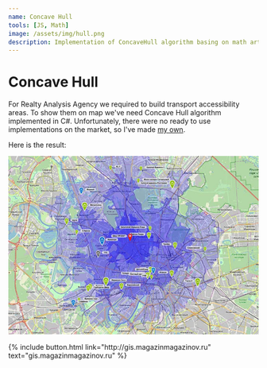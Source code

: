 ```yaml
---
name: Concave Hull
tools: [JS, Math]
image: /assets/img/hull.png
description: Implementation of ConcaveHull algorithm basing on math article.
---
```


# Concave Hull

For Realty Analysis Agency we required to build transport accessibility areas. 
To show them on map we've need Concave Hull algorithm implemented in C#. 
Unfortunately, there were no ready to use implementations on the market, so I've made [my own](https://github.com/nredko/ConcaveHull).

Here is the result:

![](/assets/img/feat-rasa.jpg)


<p class="text-center">
{% include button.html link="http://gis.magazinmagazinov.ru" text="gis.magazinmagazinov.ru" %}
</p>